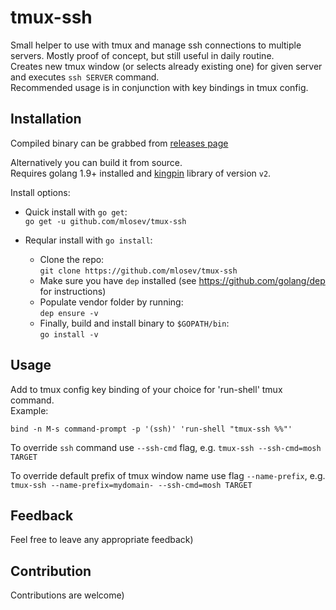 # tmux-ssh

Small helper to use with tmux and manage ssh connections to multiple servers. Mostly proof of concept, but still useful in daily routine.\
Creates new tmux window (or selects already existing one) for given server and executes `ssh SERVER` command.\
Recommended usage is in conjunction with key bindings in tmux config.

## Installation

Compiled binary can be grabbed from [releases page](https://github.com/mlosev/tmux-ssh/releases)

Alternatively you can build it from source.\
Requires golang 1.9+ installed and [kingpin](https://github.com/alecthomas/kingpin) library of version `v2`.

Install options:
- Quick install with `go get`:\
  `go get -u github.com/mlosev/tmux-ssh`

- Reqular install with `go install`:
  - Clone the repo:\
    `git clone https://github.com/mlosev/tmux-ssh`
  - Make sure you have `dep` installed (see https://github.com/golang/dep for instructions)
  - Populate vendor folder by running:\
    `dep ensure -v`
  - Finally, build and install binary to `$GOPATH/bin`:\
    `go install -v`

## Usage

Add to tmux config key binding of your choice for 'run-shell' tmux command.\
Example:

```
bind -n M-s command-prompt -p '(ssh)' 'run-shell "tmux-ssh %%"'
```

To override `ssh` command use `--ssh-cmd` flag, e.g. `tmux-ssh --ssh-cmd=mosh TARGET`

To override default prefix of tmux window name use flag `--name-prefix`, e.g. `tmux-ssh --name-prefix=mydomain- --ssh-cmd=mosh TARGET`

## Feedback

Feel free to leave any appropriate feedback)

## Contribution

Contributions are welcome)
